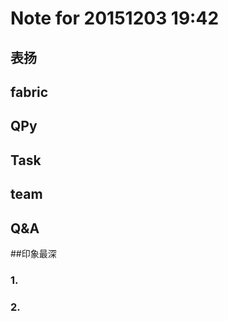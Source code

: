 # Note for 20151203 19:42  
## 表扬 
  
 

## fabric  


## QPy  


## Task  


## team  

## Q&A  


##印象最深  

### 1.   
  

### 2.   
